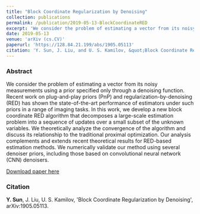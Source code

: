 ```yaml
---
title: "Block Coordinate Regularization by Denoising"
collection: publications
permalink: /publication/2019-05-13-BlockCoordinateRED
excerpt: 'We consider the problem of estimating a vector from its noisy measurements using a prior specified only through a denoising function. Recent work on plug-and-play priors (PnP) and regularization-by-denoising (RED) has shown the state-of-the-art performance of estimators under such priors in a range of imaging tasks. In this work, we develop a new block coordinate RED algorithm that decomposes a large-scale estimation problem into a sequence of updates over a small subset of the unknown variables. We theoretically analyze the convergence of the algorithm and discuss its relationship to the traditional proximal optimization. Our analysis complements and extends recent theoretical results for RED-based estimation methods. We numerically validate our method using several denoiser priors, including those based on convolutional neural network (CNN) denoisers.'
date: 2019-05-13
venue: 'arXiv (cs.CV)'
paperurl: 'https://128.84.21.199/abs/1905.05113'
citation: 'Y. Sun, J. Liu, and U. S. Kamilov, &quot;Block Coordinate Regularization by Denoising&quot; arXiv:1905.05113.'
---
```


### Abstract
We consider the problem of estimating a vector from its noisy measurements using a prior specified only through a denoising function. Recent work on plug-and-play priors (PnP) and regularization-by-denoising (RED) has shown the state-of-the-art performance of estimators under such priors in a range of imaging tasks. In this work, we develop a new block coordinate RED algorithm that decomposes a large-scale estimation problem into a sequence of updates over a small subset of the unknown variables. We theoretically analyze the convergence of the algorithm and discuss its relationship to the traditional proximal optimization. Our analysis complements and extends recent theoretical results for RED-based estimation methods. We numerically validate our method using several denoiser priors, including those based on convolutional neural network (CNN) denoisers.

[Download paper here](https://128.84.21.199/abs/1905.05113)

### Citation
__Y. Sun__, J. Liu, U. S. Kamilov, 'Block Coordinate Regularization by Denoising', arXiv:1905.05113.
